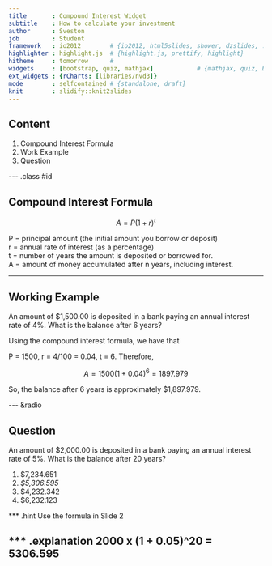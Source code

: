 ```yaml
---
title       : Compound Interest Widget
subtitle    : How to calculate your investment
author      : Sveston
job         : Student
framework   : io2012        # {io2012, html5slides, shower, dzslides, ...}
highlighter : highlight.js  # {highlight.js, prettify, highlight}
hitheme     : tomorrow      # 
widgets     : [bootstrap, quiz, mathjax]            # {mathjax, quiz, bootstrap}
ext_widgets : {rCharts: [libraries/nvd3]}
mode        : selfcontained # {standalone, draft}
knit        : slidify::knit2slides
---
```


## Content

1. Compound Interest Formula
2. Work Example
3. Question

--- .class #id 

## Compound Interest Formula

$$A = P(1+r)^t$$

P = principal amount (the initial amount you borrow or deposit)  
r  = annual rate of interest (as a percentage)  
t  = number of years the amount is deposited or borrowed for.  
A = amount of money accumulated after n years, including interest.  

--- 
## Working Example

An amount of $1,500.00 is deposited in a bank paying an annual interest rate of 4%. What is the balance after 6 years?

Using the compound interest formula, we have that  

P = 1500, r = 4/100 = 0.04, t = 6. Therefore,  

$$A = 1500(1 + 0.04)^6 = 1897.979$$  

So, the balance after 6 years is approximately $1,897.979.

--- &radio
## Question

An amount of $2,000.00 is deposited in a bank paying an annual interest rate of 5%. What is the balance after 20 years?

1. $7,234.651
2. _$5,306.595_
3. $4,232.342
4. $6,232.123

*** .hint
Use the formula in Slide 2

*** .explanation
2000 x (1 + 0.05)^20 = 5306.595
---
